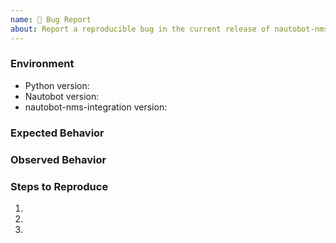```yaml
---
name: 🐛 Bug Report
about: Report a reproducible bug in the current release of nautobot-nms-integration
---
```


### Environment
* Python version:  <!-- Example: 3.11.4 -->
* Nautobot version:  <!-- Example: 2.3.1 -->
* nautobot-nms-integration version:  <!-- Example: 1.0.0 -->

<!-- What did you expect to happen? -->
### Expected Behavior


<!-- What happened instead? -->
### Observed Behavior

<!--
    Describe in detail the exact steps that someone else can take to reproduce
    this bug using the current release.
-->
### Steps to Reproduce
1.
2.
3.
